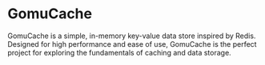 # GomuCache
GomuCache is a simple, in-memory key-value data store inspired by Redis. Designed for high performance and ease of use, GomuCache is the perfect project for exploring the fundamentals of caching and data storage.
